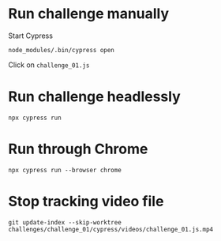 # Run challenge manually

Start Cypress
```
node_modules/.bin/cypress open
```

Click on `challenge_01.js`

# Run challenge headlessly

```
npx cypress run
```

# Run through Chrome

```
npx cypress run --browser chrome
```

# Stop tracking video file

```
git update-index --skip-worktree challenges/challenge_01/cypress/videos/challenge_01.js.mp4
```
